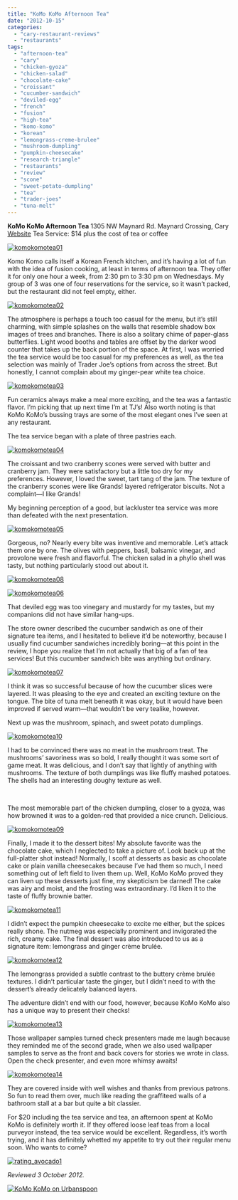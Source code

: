 ```yaml
---
title: "KoMo KoMo Afternoon Tea"
date: "2012-10-15"
categories: 
  - "cary-restaurant-reviews"
  - "restaurants"
tags: 
  - "afternoon-tea"
  - "cary"
  - "chicken-gyoza"
  - "chicken-salad"
  - "chocolate-cake"
  - "croissant"
  - "cucumber-sandwich"
  - "deviled-egg"
  - "french"
  - "fusion"
  - "high-tea"
  - "komo-komo"
  - "korean"
  - "lemongrass-creme-brulee"
  - "mushroom-dumpling"
  - "pumpkin-cheesecake"
  - "research-triangle"
  - "restaurants"
  - "review"
  - "scone"
  - "sweet-potato-dumpling"
  - "tea"
  - "trader-joes"
  - "tuna-melt"
---
```


**KoMo KoMo Afternoon Tea** 1305 NW Maynard Rd. Maynard Crossing, Cary [Website](http://komokomonc.com/) Tea Service: $14 plus the cost of tea or coffee

[![](http://s3.amazonaws.com/thegourmez-wpmedia/2012/10/komokomotea01.jpg "komokomotea01")](http://s3.amazonaws.com/thegourmez-wpmedia/2012/10/komokomotea01.jpg)

Komo Komo calls itself a Korean French kitchen, and it’s having a lot of fun with the idea of fusion cooking, at least in terms of afternoon tea. They offer it for only one hour a week, from 2:30 pm to 3:30 pm on Wednesdays. My group of 3 was one of four reservations for the service, so it wasn’t packed, but the restaurant did not feel empty, either.

[![](http://s3.amazonaws.com/thegourmez-wpmedia/2012/10/komokomotea02.jpg "komokomotea02")](http://s3.amazonaws.com/thegourmez-wpmedia/2012/10/komokomotea02.jpg)

The atmosphere is perhaps a touch too casual for the menu, but it’s still charming, with simple splashes on the walls that resemble shadow box images of trees and branches. There is also a solitary chime of paper-glass butterflies. Light wood booths and tables are offset by the darker wood counter that takes up the back portion of the space. At first, I was worried the tea service would be too casual for my preferences as well, as the tea selection was mainly of Trader Joe’s options from across the street. But honestly, I cannot complain about my ginger-pear white tea choice.

[![](http://s3.amazonaws.com/thegourmez-wpmedia/2012/10/komokomotea03.jpg "komokomotea03")](http://s3.amazonaws.com/thegourmez-wpmedia/2012/10/komokomotea03.jpg)

Fun ceramics always make a meal more exciting, and the tea was a fantastic flavor. I’m picking that up next time I’m at TJ’s! Also worth noting is that KoMo KoMo’s bussing trays are some of the most elegant ones I’ve seen at any restaurant.

The tea service began with a plate of three pastries each.

[![](http://s3.amazonaws.com/thegourmez-wpmedia/2012/10/komokomotea04.jpg "komokomotea04")](http://s3.amazonaws.com/thegourmez-wpmedia/2012/10/komokomotea04.jpg)

The croissant and two cranberry scones were served with butter and cranberry jam. They were satisfactory but a little too dry for my preferences. However, I loved the sweet, tart tang of the jam. The texture of the cranberry scones were like Grands! layered refrigerator biscuits. Not a complaint—I like Grands!

My beginning perception of a good, but lackluster tea service was more than defeated with the next presentation.

[![](http://s3.amazonaws.com/thegourmez-wpmedia/2012/10/komokomotea05.jpg "komokomotea05")](http://s3.amazonaws.com/thegourmez-wpmedia/2012/10/komokomotea05.jpg)

Gorgeous, no? Nearly every bite was inventive and memorable. Let’s attack them one by one. The olives with peppers, basil, balsamic vinegar, and provolone were fresh and flavorful. The chicken salad in a phyllo shell was tasty, but nothing particularly stood out about it.

[![](http://s3.amazonaws.com/thegourmez-wpmedia/2012/10/komokomotea08.jpg "komokomotea08")](http://s3.amazonaws.com/thegourmez-wpmedia/2012/10/komokomotea08.jpg)

[![](http://s3.amazonaws.com/thegourmez-wpmedia/2012/10/komokomotea06.jpg "komokomotea06")](http://s3.amazonaws.com/thegourmez-wpmedia/2012/10/komokomotea06.jpg)

That deviled egg was too vinegary and mustardy for my tastes, but my companions did not have similar hang-ups.

The store owner described the cucumber sandwich as one of their signature tea items, and I hesitated to believe it’d be noteworthy, because I usually find cucumber sandwiches incredibly boring—at this point in the review, I hope you realize that I’m not actually that big of a fan of tea services! But this cucumber sandwich bite was anything but ordinary.

[![](http://s3.amazonaws.com/thegourmez-wpmedia/2012/10/komokomotea07.jpg "komokomotea07")](http://s3.amazonaws.com/thegourmez-wpmedia/2012/10/komokomotea07.jpg)

I think it was so successful because of how the cucumber slices were layered. It was pleasing to the eye and created an exciting texture on the tongue. The bite of tuna melt beneath it was okay, but it would have been improved if served warm—that wouldn’t be very tealike, however.

Next up was the mushroom, spinach, and sweet potato dumplings.

[![](http://s3.amazonaws.com/thegourmez-wpmedia/2012/10/komokomotea10.jpg "komokomotea10")](http://s3.amazonaws.com/thegourmez-wpmedia/2012/10/komokomotea10.jpg)

I had to be convinced there was no meat in the mushroom treat. The mushrooms’ savoriness was so bold, I really thought it was some sort of game meat. It was delicious, and I don’t say that lightly of anything with mushrooms. The texture of both dumplings was like fluffy mashed potatoes. The shells had an interesting doughy texture as well.

 

The most memorable part of the chicken dumpling, closer to a gyoza, was how browned it was to a golden-red that provided a nice crunch. Delicious.

[![](http://s3.amazonaws.com/thegourmez-wpmedia/2012/10/komokomotea09.jpg "komokomotea09")](http://s3.amazonaws.com/thegourmez-wpmedia/2012/10/komokomotea09.jpg)

Finally, I made it to the dessert bites! My absolute favorite was the chocolate cake, which I neglected to take a picture of. Look back up at the full-platter shot instead! Normally, I scoff at desserts as basic as chocolate cake or plain vanilla cheesecakes because I’ve had them so much, I need something out of left field to liven them up. Well, KoMo KoMo proved they can liven up these desserts just fine, my skepticism be darned! The cake was airy and moist, and the frosting was extraordinary. I’d liken it to the taste of fluffy brownie batter.

[![](http://s3.amazonaws.com/thegourmez-wpmedia/2012/10/komokomotea11.jpg "komokomotea11")](http://s3.amazonaws.com/thegourmez-wpmedia/2012/10/komokomotea11.jpg)

I didn’t expect the pumpkin cheesecake to excite me either, but the spices really shone. The nutmeg was especially prominent and invigorated the rich, creamy cake. The final dessert was also introduced to us as a signature item: lemongrass and ginger crème brulée.

[![](http://s3.amazonaws.com/thegourmez-wpmedia/2012/10/komokomotea12.jpg "komokomotea12")](http://s3.amazonaws.com/thegourmez-wpmedia/2012/10/komokomotea12.jpg)

The lemongrass provided a subtle contrast to the buttery crème brulée textures. I didn’t particular taste the ginger, but I didn’t need to with the dessert’s already delicately balanced layers.

The adventure didn’t end with our food, however, because KoMo KoMo also has a unique way to present their checks!

[![](http://s3.amazonaws.com/thegourmez-wpmedia/2012/10/komokomotea13.jpg "komokomotea13")](http://s3.amazonaws.com/thegourmez-wpmedia/2012/10/komokomotea13.jpg)

Those wallpaper samples turned check presenters made me laugh because they reminded me of the second grade, when we also used wallpaper samples to serve as the front and back covers for stories we wrote in class. Open the check presenter, and even more whimsy awaits!

[![](http://s3.amazonaws.com/thegourmez-wpmedia/2012/10/komokomotea14.jpg "komokomotea14")](http://s3.amazonaws.com/thegourmez-wpmedia/2012/10/komokomotea14.jpg)

They are covered inside with well wishes and thanks from previous patrons. So fun to read them over, much like reading the graffiteed walls of a bathroom stall at a bar but quite a bit classier.

For $20 including the tea service and tea, an afternoon spent at KoMo KoMo is definitely worth it. If they offered loose leaf teas from a local purveyor instead, the tea service would be excellent. Regardless, it’s worth trying, and it has definitely whetted my appetite to try out their regular menu soon. Who wants to come?

[![](http://s3.amazonaws.com/thegourmez-wpmedia/2009/02/rating_avocado1.gif "rating_avocado1")](http://s3.amazonaws.com/thegourmez-wpmedia/2009/02/rating_avocado1.gif)

_Reviewed 3 October 2012._

[![KoMo KoMo on Urbanspoon](http://www.urbanspoon.com/b/link/1631657/minilink.gif)](http://www.urbanspoon.com/r/25/1631657/restaurant/KoMo-KoMo-Cary)
